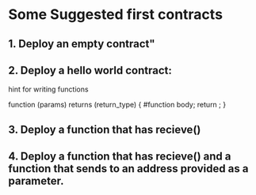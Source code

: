 # Some Suggested first contracts

## 1. Deploy an empty contract"

## 2. Deploy a hello world contract:
   hint for writing functions
   
   function (params)  <visibility> returns (return_type) {
       #function body;
       return <something>;
   }
  
  
## 3. Deploy a function that has recieve()

## 4. Deploy a function that has recieve() and a function that sends to an address provided as a parameter.

